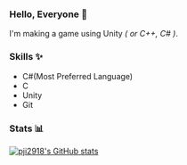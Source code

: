 ### Hello, Everyone 👋
I'm making a game using Unity *( or C++, C# )*.

### Skills ✨
* C#(Most Preferred Language)
* C
* Unity
* Git

### Stats 📊
[![pji2918's GitHub stats](https://github-readme-stats.vercel.app/api?username=pji2918)](https://github.com/anuraghazra/github-readme-stats)
